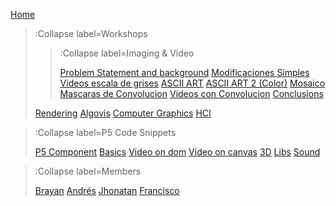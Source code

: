 [Home](/)

> :Collapse label=Workshops
> 
> > :Collapse label=Imaging & Video
> >
> > [Problem Statement and background](/docs/workshops/ImagingFolder/Introduction)
> > [Modificaciones Simples](/docs/workshops/ImagingFolder/simpleMods)
> > [Videos escala de grises](/docs/workshops/ImagingFolder/videosGrises)
> > [ASCII ART](/docs/workshops/ImagingFolder/ASCIIART)
> > [ASCII ART 2 (Color)](/docs/workshops/ImagingFolder/ASCIIART2)
> > [Mosaico](/docs/workshops/ImagingFolder/mosaico)
> > [Mascaras de Convolucion](/docs/workshops/ImagingFolder/convolutionMatrix)
> > [Videos con Convolucion](/docs/workshops/ImagingFolder/videoConvolution)
> > [Conclusions](/docs/workshops/ImagingFolder/Conclusions)
>
> [Rendering](/docs/workshops/rendering)
> [Algovis](/docs/workshops/algovis)
> [Computer Graphics](/docs/workshops/cg)
> [HCI](/docs/workshops/hci)

> :Collapse label=P5 Code Snippets
> 
> [P5 Component](/docs/snippets/component)
> [Basics](/docs/snippets/basic)
> [Video on dom](/docs/snippets/video-dom)
> [Video on canvas](/docs/snippets/video-canvas)
> [3D](/docs/snippets/3d)
> [Libs](/docs/snippets/lib)
> [Sound](/docs/snippets/sound)

> :Collapse label=Members
>
> [Brayan](/docs/members/Brayan-Guevara)
> [Andrés](/docs/members/Andres)
> [Jhonatan](/docs/members/Jhonatan-Rivera)
> [Francisco](/docs/members/Francisco-Lugo)